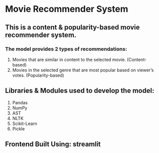 # Movie Recommender System
## This is a content & popularity-based movie recommender system.
### The model provides 2 types of recommendations:
1. Movies that are similar in content to the selected movie. (Content-based)
2. Movies in the selected genre that are most popular based on viewer’s votes. (Popularity-based)
## Libraries & Modules used to develop the model:
1. Pandas
2. NumPy
3. AST
4. NLTK
5. Scikit-Learn
6. Pickle
## Frontend Built Using: **streamlit**
